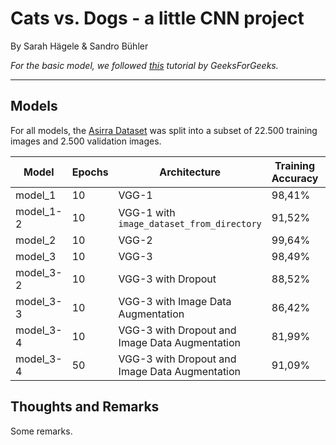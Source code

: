 # Cats vs. Dogs - a little CNN project

By Sarah Hägele & Sandro Bühler

*For the basic model, we followed [this](https://www.geeksforgeeks.org/cat-dog-classification-using-convolutional-neural-network-in-python/) tutorial by GeeksForGeeks.*

---

## Models
For all models, the [Asirra Dataset](https://www.kaggle.com/c/dogs-vs-cats/data) was split into a subset of 22.500 training images and 2.500 validation images.

| Model | Epochs | Architecture | Training Accuracy | Validation Accuracy | Time |
|---|---|---|---|---|---|
| model_1 | 10 | VGG-1 | 98,41% | 70,216% | 00:15:09 |
| model_1-2 | 10 | VGG-1 with `image_dataset_from_directory` | 91,52% | 68,22% | 00:15:54 |
| model_2 | 10 | VGG-2 | 99,64% | 76,09% | 00:15:22 |
| model_3 | 10 | VGG-3 | 98,49% | 78,978% | 00:18:22 |
| model_3-2 | 10 | VGG-3 with Dropout | 88,52% | 82,633% | 00:17:50 |
| model_3-3 | 10 | VGG-3 with Image Data Augmentation | 86,42% | 85,914% | 00:20:21 |
| model_3-4 | 10 | VGG-3 with Dropout and Image Data Augmentation | 81,99% | 84,597% | 00:21:17 |
| model_3-4 | 50 | VGG-3 with Dropout and Image Data Augmentation | 91,09% | 91,513% | 01:46:30 |

## Thoughts and Remarks

Some remarks.